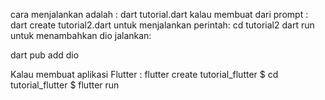 cara menjalankan adalah :
dart tutorial.dart
kalau membuat dari prompt :
dart create tutorial2.dart
untuk menjalankan perintah:
cd tutorial2
dart run
untuk menambahkan dio jalankan:

dart pub add dio

Kalau membuat aplikasi Flutter :
flutter create tutorial_flutter
$ cd tutorial_flutter
$ flutter run
